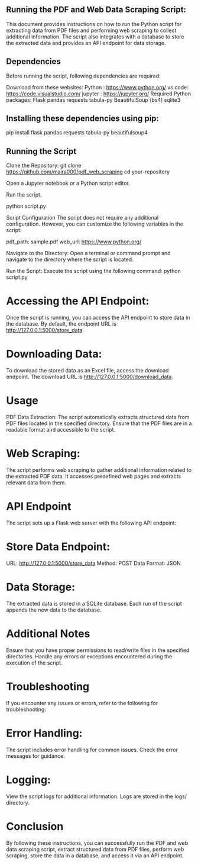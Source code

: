 ## Running the PDF and Web Data Scraping Script:
This document provides instructions on how to run the Python script for extracting data from PDF files and performing web scraping to collect additional information. The script also integrates with a database to store the extracted data and provides an API endpoint for data storage.

## Dependencies
Before running the script, following dependencies are required:

Download from these websites:
Python : https://www.python.org/
vs code: https://code.visualstudio.com/
jupyter : https://jupyter.org/
Required Python packages:
Flask
pandas
requests
tabula-py
BeautifulSoup (bs4)
sqlite3

## Installing these dependencies using pip:

pip install flask pandas requests tabula-py beautifulsoup4

## Running the Script
Clone the Repository: 
git clone https://github.com/maira000/pdf_web_scraping
cd your-repository

Open a Jupyter notebook or a Python script editor.

Run the script.

python script.py

Script Configuration
The script does not require any additional configuration. However, you can customize the following variables in the script:

pdf_path: sample.pdf
web_url: https://www.python.org/

Navigate to the Directory: 
Open a terminal or command prompt and navigate to the directory where the script is located.

Run the Script: 
Execute the script using the following command:
python script.py

# Accessing the API Endpoint: 
Once the script is running, you can access the API endpoint to store data in the database. By default, the endpoint URL is http://127.0.0.1:5000/store_data.

# Downloading Data: 
To download the stored data as an Excel file, access the download endpoint. The download URL is http://127.0.0.1:5000/download_data.

# Usage
PDF Data Extraction: The script automatically extracts structured data from PDF files located in the specified directory. Ensure that the PDF files are in a readable format and accessible to the script.

# Web Scraping: 
The script performs web scraping to gather additional information related to the extracted PDF data. It accesses predefined web pages and extracts relevant data from them.

# API Endpoint
The script sets up a Flask web server with the following API endpoint:

# Store Data Endpoint:
URL: http://127.0.0.1:5000/store_data
Method: POST
Data Format: JSON

# Data Storage: 
The extracted data is stored in a SQLite database. Each run of the script appends the new data to the database.

# Additional Notes
Ensure that you have proper permissions to read/write files in the specified directories.
Handle any errors or exceptions encountered during the execution of the script.

# Troubleshooting
If you encounter any issues or errors, refer to the following for troubleshooting:

# Error Handling: 
The script includes error handling for common issues. Check the error messages for guidance.

# Logging: 
View the script logs for additional information. Logs are stored in the logs/ directory.

# Conclusion
By following these instructions, you can successfully run the PDF and web data scraping script, extract structured data from PDF files, perform web scraping, store the data in a database, and access it via an API endpoint.






